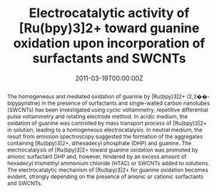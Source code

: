 ---
title: 'Electrocatalytic activity of [Ru(bpy)3]2+ toward guanine oxidation upon incorporation of surfactants and SWCNTs'

# Authors
# If you created a profile for a user (e.g. the default `admin` user), write the username (folder name) here
# and it will be replaced with their full name and linked to their profile.
authors:
  - Miao-Jing Chen
  - Xue-Min Weng
  - Lei-Qing He
  - Shidang Xu
  - Hong Li*

# Author notes (optional)
author_notes:
  - 'Equal contribution'
  - 'Equal contribution'
  - 'Equal contribution'
  - 'Equal contribution'
  - 'Corresponding author'

date: '2011-03-19T00:00:00Z'
doi: '10.1007/s10800-011-0297-9'

# Schedule page publish date (NOT publication's date).
publishDate: '2011-04-20T00:00:00Z'

# Publication type.
# Accepts a single type but formatted as a YAML list (for Hugo requirements).
# Enter a publication type from the CSL standard.
publication_types: ['article-journal']

# Publication name and optional abbreviated publication name.
publication: In *Journal of Applied Electrochemistry*
publication_short: In *J. Appl. Electrochem.*

abstract: The homogeneous and mediated oxidation of guanine by [Ru(bpy)3]2+ (2,2��-bipypyridine) in the presence of surfactants and single-walled carbon nanotubes (SWCNTs) has been investigated using cyclic voltammetry, repetitive differential pulse voltammetry and rotating electrode method. In acidic medium, the oxidation of guanine was controlled by mass transport process of [Ru(bpy)3]2+ in solution, leading to a homogeneous electrocatalysis. In neutral medium, the result from emission spectroscopy suggested the formation of the aggregates containing [Ru(bpy)3]2+, dihexadecyl phosphate (DHP) and guanine. The electrocatalysis of [Ru(bpy)3]2+ toward guanine oxidation was promoted by anionic surfactant DHP and, however, hindered by an excess amount of hexadecyl trismethyl ammonium chloride (HTAC) or SWCNTs added to solutions. The electrocatalytic mechanism of [Ru(bpy)3]2+ for guanine oxidation becomes evident, strongly depending on the presence of anionic or cationic surfactants and SWCNTs.

# Summary. An optional shortened abstract.
summary: The homogeneous and mediated oxidation of guanine by [Ru(bpy)3]2+ (2,2��-bipypyridine) in the presence of surfactants and single-walled carbon nanotubes (SWCNTs) has been investigated using cyclic voltammetry, repetitive differential pulse voltammetry and rotating electrode method. In acidic medium, the oxidation of guanine was controlled by mass transport process of [Ru(bpy)3]2+ in solution, leading to a homogeneous electrocatalysis. In neutral medium, the result from emission spectroscopy suggested the formation of the aggregates containing [Ru(bpy)3]2+, dihexadecyl phosphate (DHP) and guanine. The electrocatalysis of [Ru(bpy)3]2+ toward guanine oxidation was promoted by anionic surfactant DHP and, however, hindered by an excess amount of hexadecyl trismethyl ammonium chloride (HTAC) or SWCNTs added to solutions. The electrocatalytic mechanism of [Ru(bpy)3]2+ for guanine oxidation becomes evident, strongly depending on the presence of anionic or cationic surfactants and SWCNTs.
tags: []

# Display this page in the Featured widget?
featured: true

# Custom links (uncomment lines below)
# links:
# - name: Custom Link
#   url: http://example.org

url_pdf: 'https://link.springer.com/article/10.1007/s10800-011-0297-9'
url_code: ''
url_dataset: ''
url_poster: ''
url_project: ''
url_slides: ''
url_source: ''
url_video: ''

# Featured image
# To use, add an image named `featured.jpg/png` to your page's folder.
# image:
#   caption: 'Image credit: [**Unsplash**](https://unsplash.com/photos/pLCdAaMFLTE)'
#   focal_point: ''
#   preview_only: false
---